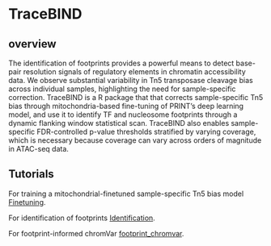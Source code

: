 # TraceBIND
## overview
The identification of footprints provides a powerful means to detect base-pair resolution signals of regulatory elements in chromatin accessibility data. We observe substantial variability in Tn5 transposase cleavage bias across individual samples, highlighting the need for sample-specific correction. TraceBIND is a R package that that corrects sample-specific Tn5 bias through mitochondria-based fine-tuning of PRINT’s deep learning model, and use it to identify TF and nucleosome footprints through a dynamic flanking window statistical scan. TraceBIND also enables sample-specific FDR-controlled p-value thresholds stratified by varying coverage, which is necessary because coverage can vary across orders of magnitude in ATAC-seq data.
## Tutorials 
For training a mitochondrial-finetuned sample-specific Tn5 bias model [Finetuning](https://github.com/lyx-lin/TraceBIND/blob/main/tutorial/tutorial_finetuning.ipynb). 

For identification of footprints [Identification](https://github.com/lyx-lin/TraceBIND/blob/main/tutorial/tutorial_footprint_identification.ipynb). 

For footprint-informed chromVar [footprint_chromvar](https://github.com/lyx-lin/TraceBIND/blob/main/tutorial/tutorial_chromvar.ipynb). 

